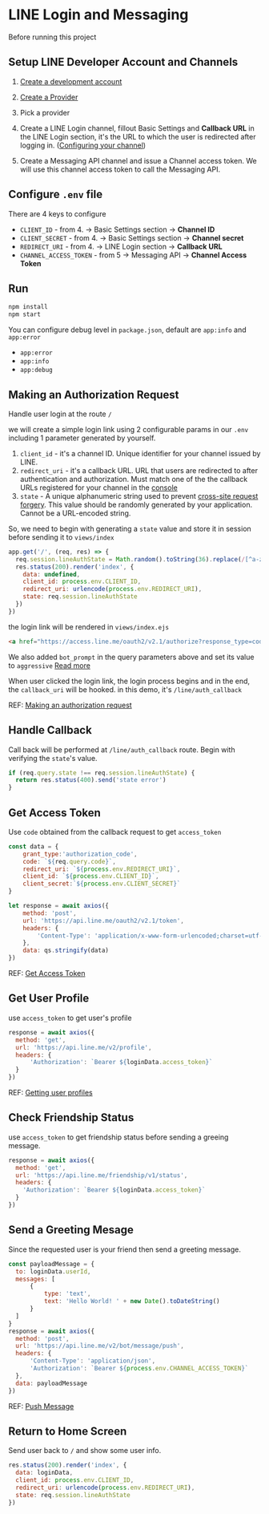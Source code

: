 # LINE Login and Messaging

Before running this project

## Setup LINE Developer Account and Channels

1. [Create a development account](https://developers.line.biz/en/)
2. [Create a Provider](https://developers.line.biz/console/)
3. Pick a provider
4. Create a LINE Login channel, fillout Basic Settings and **Callback URL** in the LINE Login section, it's the URL to which the user is redirected after logging in. ([Configuring your channel](https://developers.line.biz/en/docs/line-login/integrate-line-login/#configuring-your-channel))

5. Create a Messaging API channel and issue a Channel access token. We will use this channel access token to call the Messaging API.

## Configure `.env` file

There are 4 keys to configure

- `CLIENT_ID` - from 4. -> Basic Settings section -> **Channel ID**
- `CLIENT_SECRET` - from 4. -> Basic Settings section -> **Channel secret**
- `REDIRECT_URI` - from 4. -> LINE Login section -> **Callback URL**
- `CHANNEL_ACCESS_TOKEN` - from 5 -> Messaging API -> **Channel Access Token**

## Run

``` sh
npm install
npm start
```

You can configure debug level in `package.json`, default are `app:info` and `app:error`

- `app:error`
- `app:info`
- `app:debug`

## Making an Authorization Request

Handle user login at the route `/`

we will create a simple login link using 2 configurable params in our `.env` including 1 parameter generated by yourself.

1. `client_id` - it's a channel ID. Unique identifier for your channel issued by LINE.
2. `redirect_uri` - it's a callback URL. URL that users are redirected to after authentication and authorization. Must match one of the the callback URLs registered for your channel in the [console](https://developers.line.biz/console/)
3. `state` - A unique alphanumeric string used to prevent [cross-site request forgery](https://wikipedia.org/wiki/Cross-site_request_forgery). This value should be randomly generated by your application. Cannot be a URL-encoded string. 

So, we need to begin with generating a `state` value and store it in session before sending it to `views/index` 

``` js
app.get('/', (req, res) => {
  req.session.lineAuthState = Math.random().toString(36).replace(/[^a-z]+/g, '').substr(0, 10);
  res.status(200).render('index', {
    data: undefined,
    client_id: process.env.CLIENT_ID,
    redirect_uri: urlencode(process.env.REDIRECT_URI),
    state: req.session.lineAuthState
  })
})
```

the login link will be rendered in `views/index.ejs`

``` html
<a href="https://access.line.me/oauth2/v2.1/authorize?response_type=code&client_id=<%= client_id %>&redirect_uri=<%= redirect_uri %>&state=<%= state %>&scope=profile%20openid&bot_prompt=aggressive">Login</a>
```

We also added `bot_prompt` in the query parameters above and set its value to `aggressive` [Read more](https://developers.line.biz/en/docs/line-login/link-a-bot/#displaying-the-option-to-add-your-line-official-account-as-a-friend)

When user clicked the login link, the login process begins and in the end, the `callback_uri` will be hooked. in this demo, it's `/line/auth_callback`

REF: [Making an authorization request](https://developers.line.biz/en/docs/line-login/integrate-line-login/#making-an-authorization-request)

## Handle Callback

Call back will be performed at `/line/auth_callback` route. Begin with verifying the `state`'s value.

``` js
if (req.query.state !== req.session.lineAuthState) {
  return res.status(400).send('state error')
}
```

## Get Access Token

Use `code` obtained from the callback request to get `access_token`

``` js
const data = {
    grant_type:'authorization_code',
    code: `${req.query.code}`,
    redirect_uri: `${process.env.REDIRECT_URI}`,
    client_id: `${process.env.CLIENT_ID}`,
    client_secret:`${process.env.CLIENT_SECRET}`
}

let response = await axios({
    method: 'post',
    url: 'https://api.line.me/oauth2/v2.1/token',
    headers: {
        'Content-Type': 'application/x-www-form-urlencoded;charset=utf-8'
    },
    data: qs.stringify(data)
})
```

REF: [Get Access Token](https://developers.line.biz/en/docs/line-login/integrate-line-login/#get-access-token)

## Get User Profile

use `access_token` to get user's profile

``` js
response = await axios({
  method: 'get',
  url: 'https://api.line.me/v2/profile',
  headers: {
      'Authorization': `Bearer ${loginData.access_token}`
  }
})
```

REF: [Getting user profiles](https://developers.line.biz/en/docs/social-api/getting-user-profiles/#before-you-begin)

## Check Friendship Status

use `access_token` to get friendship status before sending a greeing message.

``` js
response = await axios({
  method: 'get',
  url: 'https://api.line.me/friendship/v1/status',
  headers: {
    'Authorization': `Bearer ${loginData.access_token}`
  }
})
```

## Send a Greeting Mesage

Since the requested user is your friend then send a greeting message.

``` js
const payloadMessage = {
  to: loginData.userId,
  messages: [
      {
          type: 'text',
          text: 'Hello World! ' + new Date().toDateString()
      }
  ]
}
response = await axios({
  method: 'post',
  url: 'https://api.line.me/v2/bot/message/push',
  headers: {
      'Content-Type': 'application/json',
      'Authorization': `Bearer ${process.env.CHANNEL_ACCESS_TOKEN}`
  },
  data: payloadMessage
})
```

REF: [Push Message](https://developers.line.biz/en/docs/social-api/getting-user-profiles/#before-you-begin)

## Return to Home Screen

Send user back to `/` and show some user info.

``` js
res.status(200).render('index', {
  data: loginData,
  client_id: process.env.CLIENT_ID,
  redirect_uri: urlencode(process.env.REDIRECT_URI),
  state: req.session.lineAuthState
})
```
